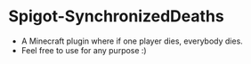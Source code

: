 # Spigot-SynchronizedDeaths
- A Minecraft plugin where if one player dies, everybody dies. 
- Feel free to use for any purpose :)
